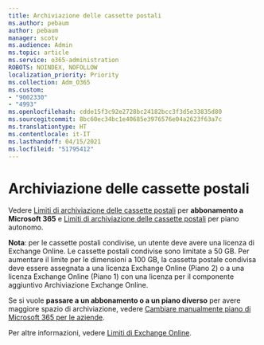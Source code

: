 ```yaml
---
title: Archiviazione delle cassette postali
ms.author: pebaum
author: pebaum
manager: scotv
ms.audience: Admin
ms.topic: article
ms.service: o365-administration
ROBOTS: NOINDEX, NOFOLLOW
localization_priority: Priority
ms.collection: Adm_O365
ms.custom:
- "9002330"
- "4993"
ms.openlocfilehash: cdde15f3c92e2728bc24182bcc3f3d5e33835d80
ms.sourcegitcommit: 8bc60ec34bc1e40685e3976576e04a2623f63a7c
ms.translationtype: HT
ms.contentlocale: it-IT
ms.lasthandoff: 04/15/2021
ms.locfileid: "51795412"
---
```

# <a name="mailbox-storage"></a>Archiviazione delle cassette postali

Vedere [Limiti di archiviazione delle cassette postali](https://docs.microsoft.com/office365/servicedescriptions/exchange-online-service-description/exchange-online-limits#mailbox-storage-limits) per **abbonamento a Microsoft 365** e [Limiti di archiviazione delle cassette postali](https://docs.microsoft.com/office365/servicedescriptions/exchange-online-service-description/exchange-online-limits#storage-limits-across-standalone-plans) per piano autonomo. 

**Nota**: per le cassette postali condivise, un utente deve avere una licenza di Exchange Online. Le cassette postali condivise sono limitate a 50 GB. Per aumentare il limite per le dimensioni a 100 GB, la cassetta postale condivisa deve essere assegnata a una licenza Exchange Online (Piano 2) o a una licenza Exchange Online (Piano 1) con una licenza per il componente aggiuntivo Archiviazione Exchange Online.

Se si vuole **passare a un abbonamento o a un piano diverso** per avere maggiore spazio di archiviazione, vedere [Cambiare manualmente piano di Microsoft 365 per le aziende](https://docs.microsoft.com/microsoft-365/commerce/subscriptions/switch-plans-manually?view=o365-worldwide).

Per altre informazioni, vedere [Limiti di Exchange Online](https://docs.microsoft.com/office365/servicedescriptions/exchange-online-service-description/exchange-online-limits).
